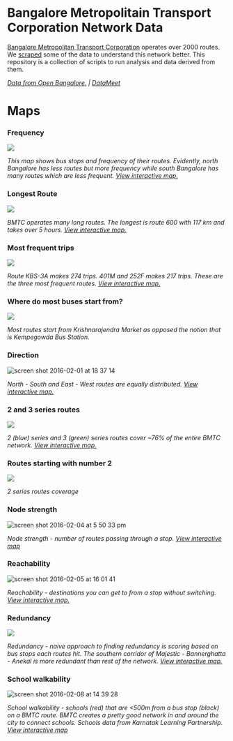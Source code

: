 Bangalore Metropolitain Transport Corporation Network Data
====

[Bangalore Metropolitan Transport Corporation](https://en.wikipedia.org/wiki/Bangalore_Metropolitan_Transport_Corporation) operates over 2000 routes. We [scraped](https://github.com/openbangalore/bmtc) some of the data to understand this network better.
This repository is a collection of scripts to run analysis and data derived from them.

*[Data from Open Bangalore.](http://openbangalore.org/) | [DataMeet](http://datameet.org/)*

Maps
====


### Frequency

![](https://cloud.githubusercontent.com/assets/371666/12720005/69b1df2c-c91e-11e5-8e7f-b3c26bfc939d.png)

*This map shows bus stops and frequency of their routes. Evidently, north Bangalore has less routes but more frequency while south Bangalore has many routes which are less frequent. [View interactive map.](https://www.mapbox.com/bites/00212/)*

### Longest Route

![](https://cloud.githubusercontent.com/assets/371666/12720007/6c6d93e6-c91e-11e5-95b5-b42ba20a2702.png)

*BMTC operates many long routes. The longest is route 600 with 117 km and takes over 5 hours. [View interactive map.](https://api.mapbox.com/styles/v1/geohacker/cik0utr150130bfm2jjfto236.html?title=true&access_token=pk.eyJ1IjoiZ2VvaGFja2VyIiwiYSI6ImNsajN4ZnA0MDFpYWczZ3A5MWxnZHBkdG8ifQ.Sot_30eI1tfJ6sfNNxPHtQ#10.88/12.9119/77.6292)*

### Most frequent trips

![](https://cloud.githubusercontent.com/assets/371666/12865441/911404c6-ccd1-11e5-9864-14745fe96cac.png)

*Route KBS-3A makes 274 trips. 401M and 252F makes 217 trips. These are the three most frequent routes. [View interactive map.](https://api.mapbox.com/styles/v1/geohacker/cik1h9fwu017kbpm3t34v9hw3.html?title=true&access_token=pk.eyJ1IjoiZ2VvaGFja2VyIiwiYSI6ImNsajN4ZnA0MDFpYWczZ3A5MWxnZHBkdG8ifQ.Sot_30eI1tfJ6sfNNxPHtQ#12.07/12.9703/77.5287)*

### Where do most buses start from?

![](https://cloud.githubusercontent.com/assets/371666/12720017/723352de-c91e-11e5-965a-7b512512729e.png)

*Most routes start from Krishnarajendra Market as opposed the notion that is Kempegowda Bus Station.*

### Direction

![screen shot 2016-02-01 at 18 37 14](https://cloud.githubusercontent.com/assets/371666/12720023/75fb220c-c91e-11e5-9e52-7952cacc6405.png)

*North - South and East - West routes are equally distributed. [View interactive map.](https://api.mapbox.com/styles/v1/geohacker/cik2wox7a01aecakwuqhzae39.html?title=true&access_token=pk.eyJ1IjoiZ2VvaGFja2VyIiwiYSI6ImNsajN4ZnA0MDFpYWczZ3A5MWxnZHBkdG8ifQ.Sot_30eI1tfJ6sfNNxPHtQ#10/12.9862/77.5808)*

### 2 and 3 series routes

![](https://cloud.githubusercontent.com/assets/371666/12815760/4ec9a116-cb6e-11e5-8498-235cf7e628e1.png)

*2 (blue) series and 3 (green) series routes cover ~76% of the entire BMTC network. [View interactive map.](https://api.mapbox.com/styles/v1/geohacker/cik512qjx006l9um6tn14khq5.html?title=true&access_token=pk.eyJ1IjoiZ2VvaGFja2VyIiwiYSI6ImNsajN4ZnA0MDFpYWczZ3A5MWxnZHBkdG8ifQ.Sot_30eI1tfJ6sfNNxPHtQ#9.86/12.9837/77.5740)*

### Routes starting with number 2

![](http://i.imgur.com/l6hqX9p.gif)

*2 series routes coverage*

### Node strength

![screen shot 2016-02-04 at 5 50 33 pm](https://cloud.githubusercontent.com/assets/371666/12845827/91a5a94c-cc2e-11e5-9a45-1c0fb69c28b3.png)

*Node strength - number of routes passing through a stop. [View interactive map](https://api.mapbox.com/styles/v1/arunasank/cik7yec2z00iv9um6nnanuexa.html?title=true&access_token=pk.eyJ1IjoiYXJ1bmFzYW5rIiwiYSI6ImRKNlNQa3MifQ.SIx-g-J1oWWlP4grTXopcg#11.01/12.9548/77.5782)*

### Reachability

![screen shot 2016-02-05 at 16 01 41](https://cloud.githubusercontent.com/assets/371666/12845786/54721060-cc2e-11e5-92a7-8c92b54f35b1.png)

*Reachability - destinations you can get to from a stop without switching. [View interactive map.](https://api.mapbox.com/styles/v1/geohacker/cik98dpzk0005cilxrc9fhiih.html?title=true&access_token=pk.eyJ1IjoiZ2VvaGFja2VyIiwiYSI6ImNsajN4ZnA0MDFpYWczZ3A5MWxnZHBkdG8ifQ.Sot_30eI1tfJ6sfNNxPHtQ#10.8/12.9915/77.5707)*

### Redundancy

![](https://cloud.githubusercontent.com/assets/371666/12871945/eb837b22-cdb6-11e5-9445-e9f5c3f3371d.png)

*Redundancy - naive approach to finding redundancy is scoring based on bus stops each routes hit. The southern corridor of Majestic - Bannerghatta - Anekal is more redundant than rest of the network. [View interactive map.](https://api.mapbox.com/styles/v1/geohacker/cikcasmhz003zkqlxy5fnomod.html?title=true&access_token=pk.eyJ1IjoiZ2VvaGFja2VyIiwiYSI6ImNsajN4ZnA0MDFpYWczZ3A5MWxnZHBkdG8ifQ.Sot_30eI1tfJ6sfNNxPHtQ#9.87/12.9484/77.6028)*

### School walkability
![screen shot 2016-02-08 at 14 39 28](https://cloud.githubusercontent.com/assets/371666/12881731/11810842-ce72-11e5-96cf-f2026a01e406.png)

*School walkability - schools (red) that are <500m from a bus stop (black) on a BMTC route. BMTC creates a pretty good network in and around the city to connect schools. Schools data from Karnatak Learning Partnership. [View interactive map](https://api.mapbox.com/styles/v1/geohacker/cikct6n5o009gb8m9v9nccqf3.html?title=true&access_token=pk.eyJ1IjoiZ2VvaGFja2VyIiwiYSI6ImNsajN4ZnA0MDFpYWczZ3A5MWxnZHBkdG8ifQ.Sot_30eI1tfJ6sfNNxPHtQ#12.92/12.9738/77.5637)*
